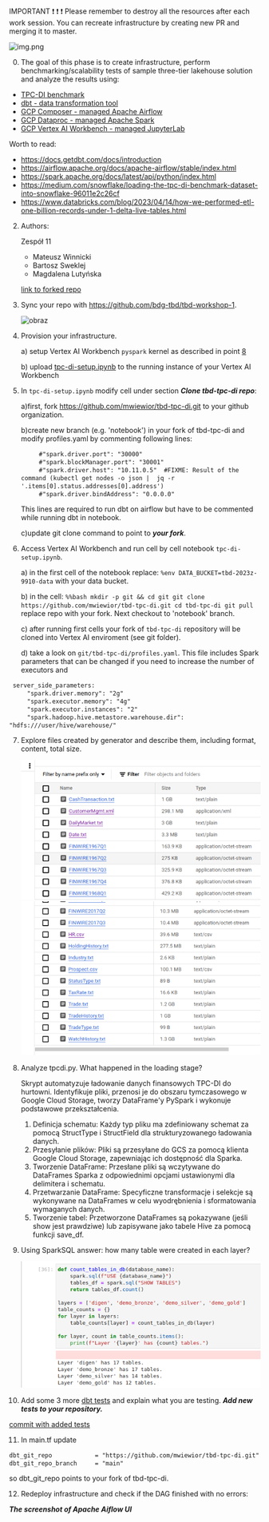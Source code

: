 IMPORTANT ❗ ❗ ❗ Please remember to destroy all the resources after each work session. You can recreate infrastructure by creating new PR and merging it to master.

![img.png](doc/figures/destroy.png)

0. The goal of this phase is to create infrastructure, perform benchmarking/scalability tests of sample three-tier lakehouse solution and analyze the results using:
* [TPC-DI benchmark](https://www.tpc.org/tpcdi/)
* [dbt - data transformation tool](https://www.getdbt.com/)
* [GCP Composer - managed Apache Airflow](https://cloud.google.com/composer?hl=pl)
* [GCP Dataproc - managed Apache Spark](https://spark.apache.org/)
* [GCP Vertex AI Workbench - managed JupyterLab](https://cloud.google.com/vertex-ai-notebooks?hl=pl)

Worth to read:
* https://docs.getdbt.com/docs/introduction
* https://airflow.apache.org/docs/apache-airflow/stable/index.html
* https://spark.apache.org/docs/latest/api/python/index.html
* https://medium.com/snowflake/loading-the-tpc-di-benchmark-dataset-into-snowflake-96011e2c26cf
* https://www.databricks.com/blog/2023/04/14/how-we-performed-etl-one-billion-records-under-1-delta-live-tables.html

2. Authors:


   Zespół 11
   - Mateusz Winnicki
   - Bartosz Sweklej
   - Magdalena Lutyńska

   [link to forked repo](https://github.com/batmatt/tbd-workshop-1)
   
4. Sync your repo with https://github.com/bdg-tbd/tbd-workshop-1.

   ![obraz](https://github.com/batmatt/tbd-workshop-1/assets/62250240/f5e2895c-8625-4bfa-ad38-2bfd6bc63460)

6. Provision your infrastructure.

    a) setup Vertex AI Workbench `pyspark` kernel as described in point [8](https://github.com/bdg-tbd/tbd-workshop-1/tree/v1.0.32#project-setup) 

    b) upload [tpc-di-setup.ipynb](https://github.com/bdg-tbd/tbd-workshop-1/blob/v1.0.36/notebooks/tpc-di-setup.ipynb) to 
the running instance of your Vertex AI Workbench

7. In `tpc-di-setup.ipynb` modify cell under section ***Clone tbd-tpc-di repo***:

   a)first, fork https://github.com/mwiewior/tbd-tpc-di.git to your github organization.

   b)create new branch (e.g. 'notebook') in your fork of tbd-tpc-di and modify profiles.yaml by commenting following lines:
   ```  
        #"spark.driver.port": "30000"
        #"spark.blockManager.port": "30001"
        #"spark.driver.host": "10.11.0.5"  #FIXME: Result of the command (kubectl get nodes -o json |  jq -r '.items[0].status.addresses[0].address')
        #"spark.driver.bindAddress": "0.0.0.0"
   ```
   This lines are required to run dbt on airflow but have to be commented while running dbt in notebook.

   c)update git clone command to point to ***your fork***.

 


8. Access Vertex AI Workbench and run cell by cell notebook `tpc-di-setup.ipynb`.

    a) in the first cell of the notebook replace: `%env DATA_BUCKET=tbd-2023z-9910-data` with your data bucket.


   b) in the cell:
         ```%%bash
         mkdir -p git && cd git
         git clone https://github.com/mwiewior/tbd-tpc-di.git
         cd tbd-tpc-di
         git pull
         ```
      replace repo with your fork. Next checkout to 'notebook' branch.
   
    c) after running first cells your fork of `tbd-tpc-di` repository will be cloned into Vertex AI  enviroment (see git folder).

    d) take a look on `git/tbd-tpc-di/profiles.yaml`. This file includes Spark parameters that can be changed if you need to increase the number of executors and
  ```
   server_side_parameters:
       "spark.driver.memory": "2g"
       "spark.executor.memory": "4g"
       "spark.executor.instances": "2"
       "spark.hadoop.hive.metastore.warehouse.dir": "hdfs:///user/hive/warehouse/"
  ```


7. Explore files created by generator and describe them, including format, content, total size.

   ![img.png](doc/figures/generated_data_1.png)
   ![img.png](doc/figures/generated_data_2.png)


8. Analyze tpcdi.py. What happened in the loading stage?

   Skrypt automatyzuje ładowanie danych finansowych TPC-DI do hurtowni. Identyfikuje pliki, przenosi je do obszaru tymczasowego w Google Cloud Storage, tworzy DataFrame'y PySpark i wykonuje podstawowe przekształcenia.

   1. Definicja schematu: Każdy typ pliku ma zdefiniowany schemat za pomocą StructType i StructField dla strukturyzowanego ładowania danych.
   2. Przesyłanie plików: Pliki są przesyłane do GCS za pomocą klienta Google Cloud Storage, zapewniając ich dostępność dla Sparka.
   3. Tworzenie DataFrame: Przesłane pliki są wczytywane do DataFrames Sparka z odpowiednimi opcjami ustawionymi dla delimitera i schematu.
   4. Przetwarzanie DataFrame: Specyficzne transformacje i selekcje są wykonywane na DataFrames w celu wyodrębnienia i sformatowania wymaganych danych.
   5. Tworzenie tabel: Przetworzone DataFrames są pokazywane (jeśli show jest prawdziwe) lub zapisywane jako tabele Hive za pomocą funkcji save_df.

9. Using SparkSQL answer: how many table were created in each layer?

   ![img.png](doc/figures/table_in_layer_counter.png)

10. Add some 3 more [dbt tests](https://docs.getdbt.com/docs/build/tests) and explain what you are testing. ***Add new tests to your repository.***

   [commit with added tests](https://github.com/batmatt/tbd-tpc-di/commit/3f3ee88bbedd0b3ddadbda6f5ac43090281ea6fe)

11. In main.tf update
   ```
   dbt_git_repo            = "https://github.com/mwiewior/tbd-tpc-di.git"
   dbt_git_repo_branch     = "main"
   ```
   so dbt_git_repo points to your fork of tbd-tpc-di. 

12. Redeploy infrastructure and check if the DAG finished with no errors:

***The screenshot of Apache Aiflow UI***
